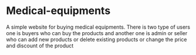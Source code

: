 # Medical-equipments

A simple website for buying medical equipments. There is two type of users one is buyers who can buy the products and another one is admin or seller who can add new products or delete existing products or change the price and discount of the product
